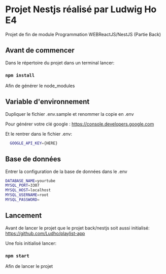 # Projet Nestjs réalisé par Ludwig Ho E4

Projet de fin de module Programmation WEBReactJS/NestJS (Partie Back)

## Avant de commencer

Dans le répertoire du projet dans un terminal lancer:

### `npm install`
Afin de générer le node_modules

## Variable d'environnement
Dupliquer le fichier .env.sample et renommer la copie en .env

Pour générer votre clé google :  https://console.developers.google.com

Et le rentrer dans le fichier .env:
```bash
  GOOGLE_API_KEY={HERE}
```
## Base de données
Entrer la configuration de la base de données dans le .env
```bash
DATABASE_NAME=yourtube
MYSQL_PORT=3307
MYSQL_HOST=localhost
MYSQL_USERNAME=root
MYSQL_PASSWORD=
```

## Lancement
Avant de lancer le projet que le projet back/nestjs soit aussi initialisé: https://github.com/Ludho/playlist-app

Une fois initialisé lancer:
### `npm start` 
Afin de lancer le projet
